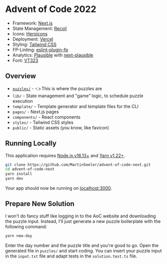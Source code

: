 # Advent of Code 2022

- Framework: [Next.js](https://nextjs.org/)
- State Management: [Recoil](https://recoiljs.org/)
- Icons: [Heroicons](https://heroicons.com/)
- Deployment: [Vercel](https://vercel.com/)
- Styling: [Tailwind CSS](https://tailwindcss.com/)
- FP-Linting: [eslint-plugin-fp](https://github.com/jfmengels/eslint-plugin-fp)
- Analytics: [Plausible](https://plausible.io/) with [next-plausible](https://github.com/4lejandrito/next-plausible)
- Font: [VT323](https://fonts.google.com/specimen/VT323/tester?category=Monospace&preview.text=Advent%20of%20Code&preview.text_type=custom)

## Overview

- [`puzzles/`](tree/main/puzzles) - 👈 This is where the puzzles are
- `lib/` - State management and "game" logic, to schedule puzzle execution
- `template/` - Template generator and template files for the CLI
- `pages/` - Next.js pages
- `components/` - React components
- `styles/` - Tailwind CSS styles
- `public/` - Static assets (you know, like favicon)

## Running Locally

This application requires [Node.js v16.13+](https://nodejs.org/en/download/) and [Yarn v1.22+](https://classic.yarnpkg.com/en/docs/install).

```bash
git clone https://github.com/MartinSeeler/advent-of-code-next.git
cd advent-of-code-next
yarn install
yarn dev
```

Your app should now be running on [localhost:3000](http://localhost:3000/).

## Prepare New Solution

I won't do fancy stuff like logging in to the AoC website and downloading the puzzle input. Instead, I'll just generate a new puzzle boilerplate with the following command:

```bash
yarn new-day
```

Enter the day number and the puzzle title and you're good to go. Open the generated file in `puzzles/` and start coding. You can insert your puzzle input in the `input.txt` file and adapt tests in the `solution.test.ts` file.